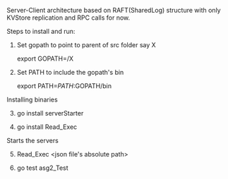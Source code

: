 Server-Client architecture based on RAFT(SharedLog) structure with only KVStore replication and RPC calls for now.

Steps to install and run:
 
1. Set gopath to point to parent of src folder say X

    export GOPATH=<path>/X
    
2. Set PATH to include the gopath's bin

    export PATH=$PATH:$GOPATH/bin
    
Installing binaries

3. go install serverStarter

4. go install Read_Exec  
       
Starts the servers

5. Read_Exec <json file's absolute path>

6. go test asg2_Test
